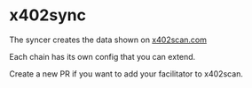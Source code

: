 # x402sync

The syncer creates the data shown on [x402scan.com](x402scan.com)

Each chain has its own config that you can extend.

Create a new PR if you want to add your facilitator to x402scan.
